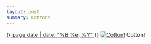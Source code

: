 ```yaml
---
layout: post
summary: Cotton!
---
```


<p>
  <time><a href="/67">{{ page.date | date: "%B %e, %Y" }}</a></time>
  <a href="/67"><img src="{{ site.assets_url }}/67-640.jpg" srcset="{{ site.assets_url }}/67-1280.jpg 1280w, {{ site.assets_url }}/67-960.jpg 960w, {{ site.assets_url }}/67-640.jpg 640w, {{ site.assets_url }}/67-320.jpg 320w" sizes="(min-width: 700px) 50vw, calc(100vw - 2rem)" alt="Cotton!" /></a>
  <span>Cotton!</span>
</p>
